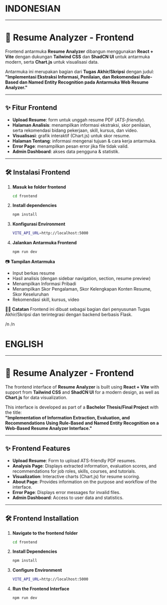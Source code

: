 # INDONESIAN
----------------------------------------
# 🎨 Resume Analyzer - Frontend

Frontend antarmuka **Resume Analyzer** dibangun menggunakan **React + Vite** dengan dukungan **Tailwind CSS** dan **ShadCN UI** untuk antarmuka modern, serta **Chart.js** untuk visualisasi data.

Antarmuka ini merupakan bagian dari **Tugas Akhir/Skripsi** dengan judul:  
**"Implementasi Ekstraksi Informasi, Penilaian, dan Rekomendasi Rule-Based dan Named Entity Recognition pada Antarmuka Web Resume Analyzer."**

---

## ✨ Fitur Frontend
- **Upload Resume**: form untuk unggah resume PDF (*ATS-friendly*).
- **Halaman Analisis**: menampilkan informasi ekstraksi, skor penilaian, serta rekomendasi bidang pekerjaan, skill, kursus, dan video.
- **Visualisasi**: grafik interaktif (Chart.js) untuk skor resume.
- **Halaman Tentang**: informasi mengenai tujuan & cara kerja antarmuka.
- **Error Page**: menampilkan pesan error jika file tidak valid.
- **Admin Dashboard**: akses data pengguna & statistik.

---

## 🛠️ Instalasi Frontend

1. **Masuk ke folder frontend**
   ```bash
   cd frontend
2. **Install dependencies**
   ```bash
   npm install
3. **Konfigurasi Environment**
   ```bash
   VITE_API_URL=http://localhost:5000
4. **Jalankan Antarmuka Frontend**
   ```bash
   npm run dev

📷 **Tampilan Antarmuka**
- Input berkas resume
- Hasil analisis (dengan sidebar navigation, section, resume preview)
- Menampilkan Informasi Pribadi
- Menampilkan Skor Pengalaman, Skor Kelengkapan Konten Resume, Skor Keseluruhan
- Rekomendasi skill, kursus, video

👨‍🎓 **Catatan**
Frontend ini dibuat sebagai bagian dari penyusunan Tugas Akhir/Skripsi dan terintegrasi dengan backend berbasis Flask.

/n
/n
# ENGLISH
----------------------------------------
# 🎨 Resume Analyzer - Frontend

The frontend interface of **Resume Analyzer** is built using **React + Vite** with support from **Tailwind CSS** and **ShadCN UI** for a modern design, as well as **Chart.js** for data visualization.

This interface is developed as part of a **Bachelor Thesis/Final Project** with the title:  
**"Implementation of Information Extraction, Evaluation, and Recommendations Using Rule-Based and Named Entity Recognition on a Web-Based Resume Analyzer Interface."**

---

## ✨ Frontend Features
- **Upload Resume**: Form to upload ATS-friendly PDF resumes.
- **Analysis Page**: Displays extracted information, evaluation scores, and recommendations for job roles, skills, courses, and tutorials.
- **Visualization**: Interactive charts (Chart.js) for resume scoring.
- **About Page**: Provides information on the purpose and workflow of the interface.
- **Error Page**: Displays error messages for invalid files.
- **Admin Dashboard**: Access to user data and statistics.

---

## 🛠️ Frontend Installation

1. **Navigate to the frontend folder**
   ```bash
   cd frontend
2. **Install Dependencies**
   ```bash
   npm install
3. **Configure Environment**
   ```bash
   VITE_API_URL=http://localhost:5000
4. **Run the Frontend Interface**
   ```bash
   npm run dev
